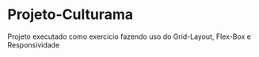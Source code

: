 # Projeto-Culturama
Projeto executado como exercício fazendo uso do Grid-Layout, Flex-Box e Responsividade

